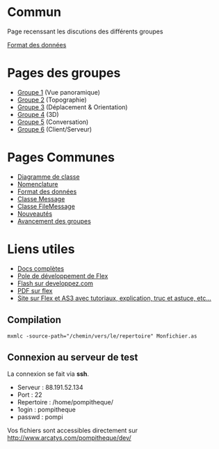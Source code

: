 # Commun #

Page recenssant les discutions des différents groupes

[Format des données](CommunFormat.md)

# Pages des groupes #
  * [Groupe 1](Groupe1Index.md) (Vue panoramique)
  * [Groupe 2](Groupe2Index.md) (Topographie)
  * [Groupe 3](Groupe3Index.md) (Déplacement & Orientation)
  * [Groupe 4](Groupe4Index.md) (3D)
  * [Groupe 5](Groupe5Index.md) (Conversation)
  * [Groupe 6](Groupe6Index.md) (Client/Serveur)

# Pages Communes #
  * [Diagramme de classe](CommunDiagClass.md)
  * [Nomenclature](CommunNomenclature.md)
  * [Format des données](CommunFormat.md)
  * [Classe Message](CommunMessage.md)
  * [Classe FileMessage](CommunFileMessage.md)
  * [Nouveautés](communNews.md)
  * [Avancement des groupes](communAvancement.md)

# Liens utiles #
  * [Docs complètes](http://livedocs.adobe.com/flash/9.0/main/)
  * [Pole de développement de Flex](http://www.adobe.com/fr/devnet/flex/)
  * [Flash sur developpez.com](http://flash.developpez.com/)
  * [PDF sur flex](http://www.adobe.com/products/flex/whitepapers)
  * [Site sur Flex et AS3 avec tutoriaux, explication, truc et astuce, etc...](http://wiki.mediabox.fr/tutoriaux/flash)

## Compilation ##
```
mxmlc -source-path="/chemin/vers/le/repertoire" Monfichier.as
```

## Connexion au serveur de test ##
La connexion se fait via **ssh**.
  * Serveur : 88.191.52.134
  * Port : 22
  * Repertoire : /home/pompitheque/
  * 1ogin : pompitheque
  * passwd : pompi

Vos fichiers sont accessibles directement sur http://www.arcatys.com/pompitheque/dev/